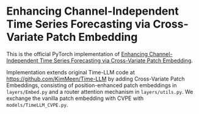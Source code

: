 # Enhancing Channel-Independent Time Series Forecasting via Cross-Variate Patch Embedding
This is the official PyTorch implementation of [Enhancing Channel-Independent Time Series Forecasting via Cross-Variate Patch Embedding](https://arxiv.org/abs/2505.12761).

Implementation extends original Time-LLM code at https://github.com/KimMeen/Time-LLM by adding Cross-Variate Patch Embeddings, consisting of position-enhanced patch embeddings in `layers/Embed.py` and a router attention mechanism in `layers/utils.py`. We exchange the vanilla patch embedding with CVPE with `models/TimeLLM_CVPE.py`. 
